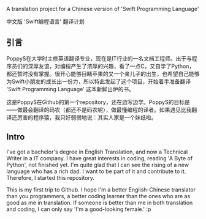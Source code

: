 A translation project for a Chinese version of 'Swift Programming Language'

中文版 'Swift编程语言' 翻译计划

## 引言

PoppyS在大学时主修英语翻译专业，现在是IT行业的一名文档工程师。出于与程序员们的深厚友谊，对编程产生了浓厚的兴趣，看了一点C，又自学了Python，都还暂时没有掌握。很开心能够目睹苹果的又一个亲儿子的出生，也希望自己能够为Swift小朋友的成长出一份力，所以特此发起了这个项目，开始着手准备翻译 'Swift Programming Language' 这本新鲜出炉的书。

这是PoppyS在Github的第一个repository，还在边写边学。PoppyS的目标是——做最会翻译的码农（都还不是码农呢），做最懂编程的译者。如果遇见比我翻译还厉害的程序猿，我只好弱弱地说：其实人家是一个妹纸啦。

## Intro

I've got a bachelor's degree in English Translation, and now a Technical Writer in a IT company. I have great interests in coding, reading 'A Byte of Python', not finished yet. I'm quite glad that I can see the rising of a new language who has a rich dad. I want to be part of it and contribute to it. Therefore, I started this repository.    

This is my first trip to Github. I hope I'm a better English-Chinese translator than you programmers, a better coding learner than the ones who are as good as me in translation. If someone is better than me in both translation and coding, I can only say 'I'm a good-looking female.' :p

